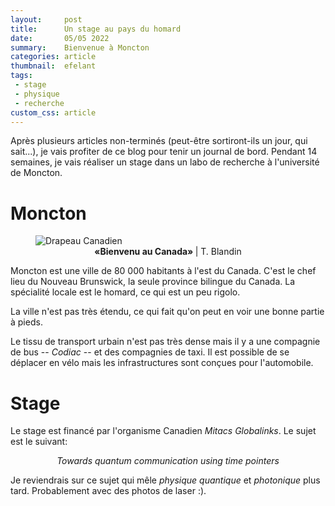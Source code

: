 ```yaml
---
layout:     post
title:      Un stage au pays du homard
date:       05/05 2022
summary:    Bienvenue à Moncton
categories: article
thumbnail:  efelant
tags:
 - stage
 - physique
 - recherche
custom_css: article
---
```


Après plusieurs articles non-terminés (peut-être sortiront-ils un jour, qui sait...), je vais profiter de ce blog
pour tenir un journal de bord. Pendant 14 semaines, je vais réaliser un stage dans un labo de recherche à l'université de Moncton.

# Moncton

<figure>
   <img src="{{site.url}}/assets/2022-canada/drapeau.jpg" 
      alt="Drapeau Canadien"/>
<figcaption><center><b>«Bienvenu au Canada» </b>| T. Blandin </center></figcaption>
</figure>

Moncton est une ville de 80 000 habitants à l'est du Canada. C'est le chef lieu du Nouveau Brunswick, la seule province bilingue du Canada. La spécialité locale est le homard, ce qui est un peu rigolo. 

La ville n'est pas très étendu, ce qui fait qu'on peut en voir une bonne partie à pieds. 

Le tissu de transport urbain n'est pas très dense mais il y a une compagnie de bus -- *Codiac* -- et des compagnies de taxi. 
Il est possible de se déplacer en vélo mais les infrastructures sont conçues pour l'automobile. 

# Stage

Le stage est financé par l'organisme Canadien *Mitacs Globalinks*. Le sujet est le suivant:
<center><i> Towards quantum communication using time pointers </i></center>


Je reviendrais sur ce sujet qui mêle *physique quantique* et *photonique* plus tard. Probablement avec des photos de laser :).








